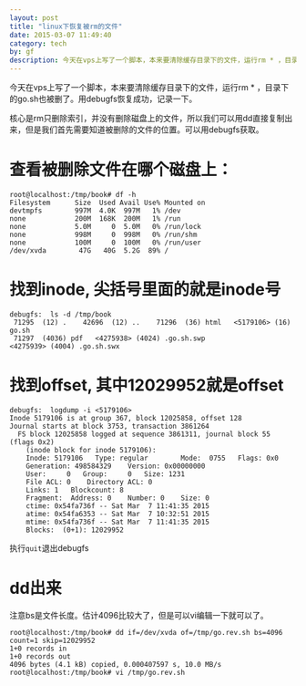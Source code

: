 ```yaml
---
layout: post
title: "linux下恢复被rm的文件"
date: 2015-03-07 11:49:40
category: tech
by: gf
description: 今天在vps上写了一个脚本，本来要清除缓存目录下的文件，运行rm * ，目录下的go.sh也被删了。用debugfs恢复成功，记录一下。
---
```


今天在vps上写了一个脚本，本来要清除缓存目录下的文件，运行rm * ，目录下的go.sh也被删了。用debugfs恢复成功，记录一下。

核心是rm只删除索引，并没有删除磁盘上的文件，所以我们可以用dd直接复制出来，但是我们首先需要知道被删除的文件的位置。可以用debugfs获取。

#  查看被删除文件在哪个磁盘上：

	root@localhost:/tmp/book# df -h
	Filesystem      Size  Used Avail Use% Mounted on
	devtmpfs        997M  4.0K  997M   1% /dev
	none            200M  168K  200M   1% /run
	none            5.0M     0  5.0M   0% /run/lock
	none            998M     0  998M   0% /run/shm
	none            100M     0  100M   0% /run/user
	/dev/xvda        47G   40G  5.2G  89% /

#  找到inode, 尖括号里面的就是inode号


	debugfs:  ls -d /tmp/book
	 71295  (12) .    42696  (12) ..    71296  (36) html   <5179106> (16) go.sh
	 71297  (4036) pdf   <4275938> (4024) .go.sh.swp
	<4275939> (4004) .go.sh.swx


#  找到offset, 其中12029952就是offset


	debugfs:  logdump -i <5179106>
	Inode 5179106 is at group 367, block 12025858, offset 128
	Journal starts at block 3753, transaction 3861264
	  FS block 12025858 logged at sequence 3861311, journal block 55 (flags 0x2)
	    (inode block for inode 5179106):
	    Inode: 5179106   Type: regular        Mode:  0755   Flags: 0x0
	    Generation: 498584329    Version: 0x00000000
	    User:     0   Group:     0   Size: 1231
	    File ACL: 0    Directory ACL: 0
	    Links: 1   Blockcount: 8
	    Fragment:  Address: 0    Number: 0    Size: 0
	    ctime: 0x54fa736f -- Sat Mar  7 11:41:35 2015
	    atime: 0x54fa6353 -- Sat Mar  7 10:32:51 2015
	    mtime: 0x54fa736f -- Sat Mar  7 11:41:35 2015
	    Blocks:  (0+1): 12029952

执行`quit`退出debugfs

#  dd出来

注意bs是文件长度。估计4096比较大了，但是可以vi编辑一下就可以了。


	root@localhost:/tmp/book# dd if=/dev/xvda of=/tmp/go.rev.sh bs=4096 count=1 skip=12029952
	1+0 records in
	1+0 records out
	4096 bytes (4.1 kB) copied, 0.000407597 s, 10.0 MB/s
	root@localhost:/tmp/book# vi /tmp/go.rev.sh

